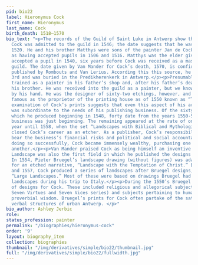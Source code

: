 ```yaml
---
pid: bio22
label: Hieronymus Cock
first_name: Hieronymus
last_name: Cock
birth_death: 1518–1570
bio_text: "<p>The records of the Guild of Saint Luke in Antwerp show that Hieronymus
  Cock was admitted to the guild in 1546; the date suggests that he was born in around
  1520. He and his brother Matthys were sons of the painter Jan de Cock who is recorded
  as having accepted pupils in 1506 and 1516. Matthys was the elder given that he
  accepted a pupil in 1540, six years before Cock was received as a master in the
  guild. The date given by Van Mander for Cock’s death, 1570, is confirmed by a document
  published by Rombouts and Van Lerius. According this this source, he died on October
  3rd and was buried in the Predikherenkerk in Antwerp.</p><p>Presumably Cock was
  trained as a painter in his father’s shop and, after his father’s death, that of
  his brother. He was received into the guild as a painter, but we know no paintings
  by his hand. He was the designer of sixty-two etchings, however, and is even more
  famous as the proprietor of the printing house as of 1550 known as “The Four Winds.”</p><p>Indeed,
  examination of Cock’s prints suggests that even this aspect of his artistic output
  was subordinate to the needs of his publishing business. Of the sixty-two etchings
  which he produced beginning in 1548, forty date from the years 1550-51 when his
  business was just beginning. The remaining appeared at the rate of one or two a
  year until 1558, when the set “Landscapes with Biblical and Mythological Scenes”
  closed Cock’s career as an etcher. As a publisher, Cock’s responsibility was to
  bear the business’s financial risks and political and social accountability. In
  doing so successfully, Cock became immensely wealthy, purchasing one house after
  another.</p><p>Van Mander praised Cock as being himself an inventive landscapist.
  Landscape was also the first field in which he published the designs of Pieter Bruegel.
  In 1554, Pieter Bruegel’s landscape drawing (without figures) was adapted by Cock
  for an etched narrative, “Landscape with the Temptation of Christ.” Between 1555
  and 1557, Cock produced a series of landscapes after Bruegel designs, the so-called
  “Large Landscapes.” Most of these were based on drawings Bruegel had made of mountainous
  landscapes during his trip to Italy.</p><p>During the 1550’s Bruegel made a variety
  of designs for Cock. These included religious and allegorical subjects (the famous
  Seven Virtues and Seven Vices series) and subjects pertaining to human folly and
  proverbial wisdom. Bruegel’s prints for Cock often partake of the satirical vernacular
  verbal structures of urban Antwerp. </p>"
bio_author: Ashley Jerbic
role:
status_profession: painter
permalink: "/biographies/hieronymus-cock"
order: '9'
layout: biography_item
collection: biographies
thumbnail: "/img/derivatives/simple/bio22/thumbnail.jpg"
full: "/img/derivatives/simple/bio22/fullwidth.jpg"
---
```

